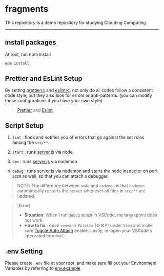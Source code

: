 # fragments

This repository is a demo repository for studying Clouding Computing.

---

## install packages

At root, run npm install

```sh
npm install
```

## Prettier and EsLint Setup

By setting [prettierrc](.prettierrc) and [eslintrc](.eslintrc.js), not only do all codes follow a consistent code style, but they also look for errors or anti-patterns. (you can modify these configurations if you have your own style)

> [Prettier](https://prettier.io/docs/en/options.html) and [Eslint](https://eslint.org/docs/user-guide/configuring/)

## Script Setup

1. `lint` : finds and notifies you of errors that go against the set rules among the `src/**`.

2. `start` : runs [server.js](src/server.js) via node.

3. `dev` : runs [server.js](src/server.js) via nodemon.

4. `debug` : runs [server.js](src/server.js) via nodemon and starts the [node inspector](https://nodejs.org/en/docs/guides/debugging-getting-started/) on port `9229` as well, so that you can attach a debugger.

> NOTE: The difference between `node` and `nodemon` is that `nodemon` automatically restarts the server whenever all files in `src/**` are updated.

> [Error]
>
> - **Situation**: When I run `debug` script in VSCode, my breakpoint does not work.
> - **How to fix** : open `command Palette` (⇧⌘P) under `View` and make sure [Toggle Auto Attach](https://code.visualstudio.com/docs/nodejs/nodejs-debugging#_auto-attach) enable. Lastly, re-open your VSCode's Integrated terminal.

## .env Setting

Please create `.env` file at your root, and make sure fill out your Environment Variables by referring to [env.example](.env.example)
